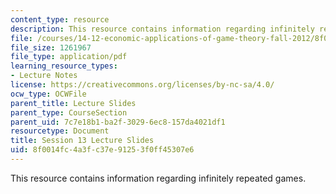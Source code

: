 ```yaml
---
content_type: resource
description: This resource contains information regarding infinitely repeated games.
file: /courses/14-12-economic-applications-of-game-theory-fall-2012/8f0014fc4a3fc37e91253f0ff45307e6_MIT14_12F12_slides13.pdf
file_size: 1261967
file_type: application/pdf
learning_resource_types:
- Lecture Notes
license: https://creativecommons.org/licenses/by-nc-sa/4.0/
ocw_type: OCWFile
parent_title: Lecture Slides
parent_type: CourseSection
parent_uid: 7c7e18b1-ba2f-3029-6ec8-157da4021df1
resourcetype: Document
title: Session 13 Lecture Slides
uid: 8f0014fc-4a3f-c37e-9125-3f0ff45307e6
---
```

This resource contains information regarding infinitely repeated games.
